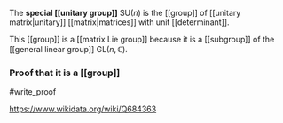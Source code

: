 The **special [[unitary group]]** $\text{SU}(n)$ is the [[group]] of [[unitary matrix|unitary]] [[matrix|matrices]] with unit [[determinant]].

This [[group]] is a [[matrix Lie group]] because it is a [[subgroup]] of the [[general linear group]] $\text{GL}(n,\mathbb C)$.

### Proof that it is a [[group]]
#write_proof 

https://www.wikidata.org/wiki/Q684363